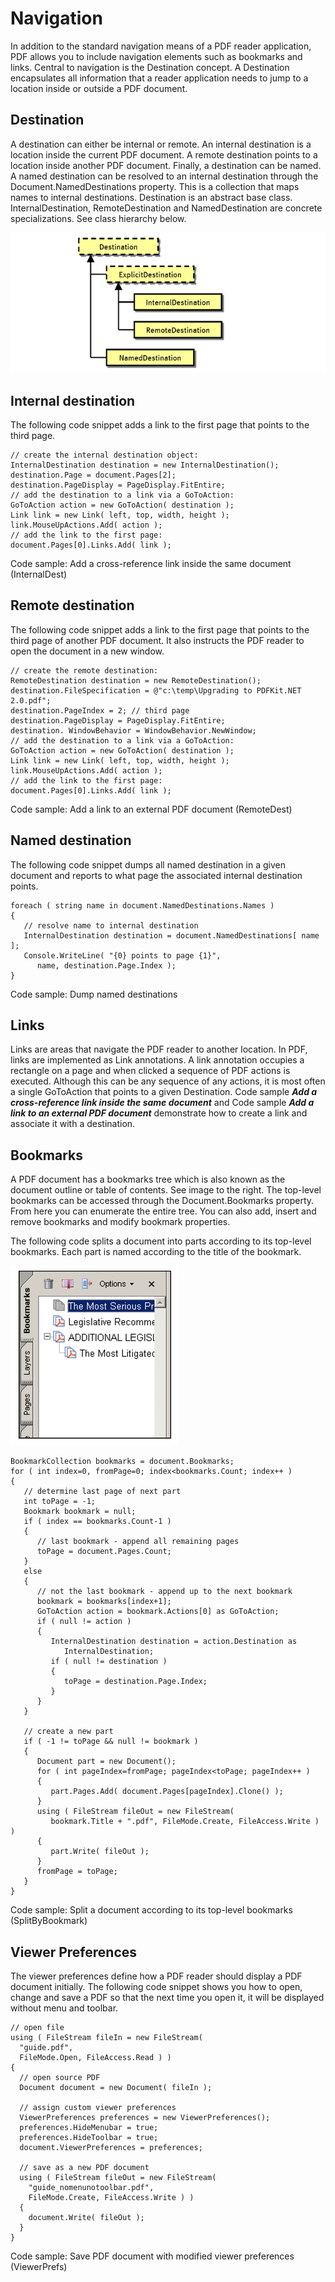 # Navigation

In addition to the standard navigation means of a PDF reader application, PDF allows you to include navigation elements such as bookmarks and links. Central to navigation is the Destination concept. A Destination encapsulates all information that a reader application needs to jump to a location inside or outside a PDF document.

## Destination

A destination can either be internal or remote. An internal destination is a location inside the current PDF document. A remote destination points to a location inside another PDF document. Finally, a destination can be named. A named destination can be resolved to an internal destination through the Document.NamedDestinations property. This is a collection that maps names to internal destinations. Destination is an abstract base class. InternalDestination, RemoteDestination and NamedDestination are concrete specializations. See class hierarchy below.

![destination-class-hierarchy](/guide/pdfkit/media/destination-class-hierarchy.png)

## Internal destination

The following code snippet adds a link to the first page that points to the third page.


```
// create the internal destination object:
InternalDestination destination = new InternalDestination();
destination.Page = document.Pages[2];
destination.PageDisplay = PageDisplay.FitEntire;
// add the destination to a link via a GoToAction:
GoToAction action = new GoToAction( destination );
Link link = new Link( left, top, width, height );
link.MouseUpActions.Add( action );
// add the link to the first page:
document.Pages[0].Links.Add( link );
```

Code sample: Add a cross-reference link inside the same document (InternalDest)

## Remote destination

The following code snippet adds a link to the first page that points to the third page of another PDF document. It also instructs the PDF reader to open the document in a new window.


```
// create the remote destination:
RemoteDestination destination = new RemoteDestination(); 
destination.FileSpecification = @"c:\temp\Upgrading to PDFKit.NET 2.0.pdf";
destination.PageIndex = 2; // third page
destination.PageDisplay = PageDisplay.FitEntire;
destination. WindowBehavior = WindowBehavior.NewWindow;
// add the destination to a link via a GoToAction:
GoToAction action = new GoToAction( destination );
Link link = new Link( left, top, width, height );
link.MouseUpActions.Add( action );
// add the link to the first page:
document.Pages[0].Links.Add( link );
```

Code sample: Add a link to an external PDF document (RemoteDest)

## Named destination

The following code snippet dumps all named destination in a given document and reports to what page the associated internal destination points.


```
foreach ( string name in document.NamedDestinations.Names )
{
   // resolve name to internal destination
   InternalDestination destination = document.NamedDestinations[ name ];
   Console.WriteLine( "{0} points to page {1}",
      name, destination.Page.Index );
}
```

Code sample: Dump named destinations

## Links

Links are areas that navigate the PDF reader to another location. In PDF, links are implemented as Link annotations. A link annotation occupies a rectangle on a page and when clicked a sequence of PDF actions is executed. Although this can be any sequence of any actions, it is most often a single GoToAction that points to a given Destination. Code sample **_Add a cross-reference link inside the same document_** and Code sample **_Add a link to an external PDF document_** demonstrate how to create a link and associate it with a destination.

## Bookmarks

A PDF document has a bookmarks tree which is also known as the document outline or table of contents. See image to the right. The top-level bookmarks can be accessed through the Document.Bookmarks property. From here you can enumerate the entire tree. You can also add, insert and remove bookmarks and modify bookmark properties.


The following code splits a document into parts according to its top-level bookmarks. Each part is named according to the title of the bookmark.

![bookmarks](/guide/pdfkit/media/bookmarks.png)

```
BookmarkCollection bookmarks = document.Bookmarks;
for ( int index=0, fromPage=0; index<bookmarks.Count; index++ )
{
   // determine last page of next part
   int toPage = -1;
   Bookmark bookmark = null;
   if ( index == bookmarks.Count-1 )
   {
      // last bookmark - append all remaining pages
      toPage = document.Pages.Count;
   }
   else
   {
      // not the last bookmark - append up to the next bookmark
      bookmark = bookmarks[index+1];
      GoToAction action = bookmark.Actions[0] as GoToAction;
      if ( null != action )
      {
         InternalDestination destination = action.Destination as
            InternalDestination;
         if ( null != destination )
         {
            toPage = destination.Page.Index;
         }
      }
   }

   // create a new part
   if ( -1 != toPage && null != bookmark )
   {
      Document part = new Document();
      for ( int pageIndex=fromPage; pageIndex<toPage; pageIndex++ )
      {
         part.Pages.Add( document.Pages[pageIndex].Clone() );
      }
      using ( FileStream fileOut = new FileStream( 
         bookmark.Title + ".pdf", FileMode.Create, FileAccess.Write ) )
      {
         part.Write( fileOut );
      }
      fromPage = toPage;
   }
}
```

Code sample: Split a document according to its top-level bookmarks (SplitByBookmark)

## Viewer Preferences

The viewer preferences define how a PDF reader should display a PDF document initially. The following code snippet shows you how to open, change and save a PDF so that the next time you open it, it will be displayed without menu and toolbar.

```
// open file 
using ( FileStream fileIn = new FileStream( 
  "guide.pdf",
  FileMode.Open, FileAccess.Read ) )
{
  // open source PDF
  Document document = new Document( fileIn );

  // assign custom viewer preferences
  ViewerPreferences preferences = new ViewerPreferences();
  preferences.HideMenubar = true;
  preferences.HideToolbar = true;
  document.ViewerPreferences = preferences;

  // save as a new PDF document
  using ( FileStream fileOut = new FileStream( 
    "guide_nomenunotoolbar.pdf", 
    FileMode.Create, FileAccess.Write ) )
  {
    document.Write( fileOut );
  }
}
```

Code sample: Save PDF document with modified viewer preferences (ViewerPrefs)


